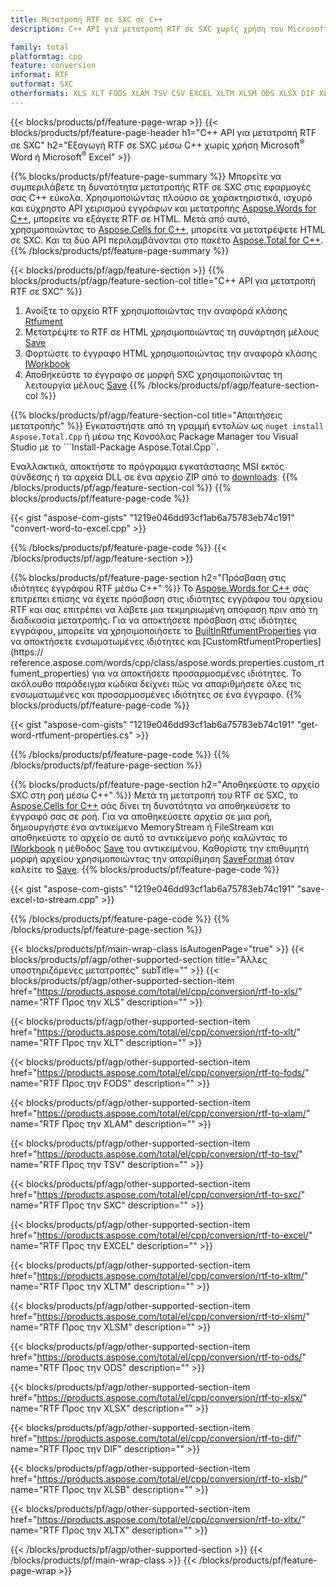 ```yaml
---
title: Μετατροπή RTF σε SXC σε C++
description: C++ API για μετατροπή RTF σε SXC χωρίς χρήση του Microsoft Word ή του Microsoft Excel

family: total
platformtag: cpp
feature: conversion
informat: RTF
outformat: SXC
otherformats: XLS XLT FODS XLAM TSV CSV EXCEL XLTM XLSM ODS XLSX DIF XLSB XLTX
---
```

{{< blocks/products/pf/feature-page-wrap >}}
{{< blocks/products/pf/feature-page-header h1="C++ API για μετατροπή RTF σε SXC" h2="Εξαγωγή RTF σε SXC μέσω C++ χωρίς χρήση Microsoft<sup>&reg;</sup> Word ή Microsoft<sup>&reg;</sup> Excel" >}}

{{% blocks/products/pf/feature-page-summary %}}
Μπορείτε να συμπεριλάβετε τη δυνατότητα μετατροπής RTF σε SXC στις εφαρμογές σας C++ εύκολα. Χρησιμοποιώντας πλούσιο σε χαρακτηριστικά, ισχυρό και εύχρηστο API χειρισμού εγγράφων και μετατροπής [Aspose.Words for C++](https://products.aspose.com/words/cpp/), μπορείτε να εξάγετε RTF σε HTML. Μετά από αυτό, χρησιμοποιώντας το [Aspose.Cells for C++](https://products.aspose.com/cells/cpp/), μπορείτε να μετατρέψετε HTML σε SXC. Και τα δύο API περιλαμβάνονται στο πακέτο [Aspose.Total for C++](https://products.aspose.com/total/cpp/). 
{{% /blocks/products/pf/feature-page-summary  %}}

{{< blocks/products/pf/agp/feature-section >}}
{{% blocks/products/pf/agp/feature-section-col title="C++ API για μετατροπή RTF σε SXC" %}}
1. Ανοίξτε το αρχείο RTF χρησιμοποιώντας την αναφορά κλάσης [Rtfument](https://reference.aspose.com/words/cpp/class/aspose.words.rtfument)
2. Μετατρέψτε το RTF σε HTML χρησιμοποιώντας τη συνάρτηση μέλους [Save](https://reference.aspose.com/words/cpp/class/aspose.words.rtfument#save_string_saveformat)
3. Φορτώστε το έγγραφο HTML χρησιμοποιώντας την αναφορά κλάσης [IWorkbook](https://reference.aspose.com/cells/cpp/class/aspose.cells.i_workbook)
4. Αποθηκεύστε το έγγραφο σε μορφή SXC χρησιμοποιώντας τη λειτουργία μέλους [Save](https://reference.aspose.com/cells/cpp/class/aspose.cells.i_workbook#a5dc7de23f7ceba76a05dc1d49f51502e)
{{% /blocks/products/pf/agp/feature-section-col %}}

{{% blocks/products/pf/agp/feature-section-col title="Απαιτήσεις μετατροπής" %}}
Εγκαταστήστε από τη γραμμή εντολών ως ```nuget install Aspose.Total.Cpp``` ή μέσω της Κονσόλας Package Manager του Visual Studio με το ```Install-Package Aspose.Total.Cpp``.

Εναλλακτικά, αποκτήστε το πρόγραμμα εγκατάστασης MSI εκτός σύνδεσης ή τα αρχεία DLL σε ένα αρχείο ZIP από το [downloads](https://releases.aspose.com/total/cpp).
{{% /blocks/products/pf/agp/feature-section-col %}}
{{% blocks/products/pf/feature-page-code %}}

{{< gist "aspose-com-gists" "1219e046dd93cf1ab6a75783eb74c191" "convert-word-to-excel.cpp" >}}



{{% /blocks/products/pf/feature-page-code %}}
{{< /blocks/products/pf/agp/feature-section >}}

{{% blocks/products/pf/feature-page-section  h2="Πρόσβαση στις ιδιότητες εγγράφου RTF μέσω C++" %}}
Το [Aspose.Words for C++](https://products.aspose.com/words/cpp/) σάς επιτρέπει επίσης να έχετε πρόσβαση στις ιδιότητες εγγράφου του αρχείου RTF και σας επιτρέπει να λάβετε μια τεκμηριωμένη απόφαση πριν από τη διαδικασία μετατροπής. Για να αποκτήσετε πρόσβαση στις ιδιότητες εγγράφου, μπορείτε να χρησιμοποιήσετε το [BuiltInRtfumentProperties](https://reference.aspose.com/words/cpp/class/aspose.words.properties.built_in_rtfument_properties) για να αποκτήσετε ενσωματωμένες ιδιότητες και [CustomRtfumentProperties](https:// reference.aspose.com/words/cpp/class/aspose.words.properties.custom_rtfument_properties) για να αποκτήσετε προσαρμοσμένες ιδιότητες. Το ακόλουθο παράδειγμα κώδικα δείχνει πώς να απαριθμήσετε όλες τις ενσωματωμένες και προσαρμοσμένες ιδιότητες σε ένα έγγραφο.
{{% blocks/products/pf/feature-page-code %}}

{{< gist "aspose-com-gists" "1219e046dd93cf1ab6a75783eb74c191" "get-word-rtfument-properties.cs" >}}

{{% /blocks/products/pf/feature-page-code  %}}
{{% /blocks/products/pf/feature-page-section %}}

{{% blocks/products/pf/feature-page-section  h2="Αποθηκεύστε το αρχείο SXC στη ροή μέσω C++" %}}
Μετά τη μετατροπή του RTF σε SXC, το [Aspose.Cells for C++](https://products.aspose.com/cells/cpp/) σάς δίνει τη δυνατότητα να αποθηκεύσετε το έγγραφό σας σε ροή. Για να αποθηκεύσετε αρχεία σε μια ροή, δημιουργήστε ένα αντικείμενο MemoryStream ή FileStream και αποθηκεύστε το αρχείο σε αυτό το αντικείμενο ροής καλώντας το [IWorkbook](https://reference.aspose.com/cells/cpp/class/aspose.cells.i_workbook) η μέθοδος [Save](https://reference.aspose.com/cells/cpp/class/aspose.cells.i_workbook#a77072cfb929787df9ad1f38b02f58349) του αντικειμένου. Καθορίστε την επιθυμητή μορφή αρχείου χρησιμοποιώντας την απαρίθμηση [SaveFormat](https://reference.aspose.com/cells/cpp/namespace/aspose.cells#a11cae527e4e68f1adcac8f47ea64481a) όταν καλείτε το [Save](https://reference.aspose.com/cells/cpp/class/aspose.cells.i_workbook#a77072cfb929787df9ad1f38b02f58349).
{{% blocks/products/pf/feature-page-code %}}

{{< gist "aspose-com-gists" "1219e046dd93cf1ab6a75783eb74c191" "save-excel-to-stream.cpp" >}}

{{% /blocks/products/pf/feature-page-code  %}}
{{% /blocks/products/pf/feature-page-section %}}

{{< blocks/products/pf/main-wrap-class isAutogenPage="true" >}}
{{< blocks/products/pf/agp/other-supported-section title="Άλλες υποστηριζόμενες μετατροπές" subTitle="" >}}
{{< blocks/products/pf/agp/other-supported-section-item href="https://products.aspose.com/total/el/cpp/conversion/rtf-to-xls/" name="RTF Προς την XLS" description="" >}}

{{< blocks/products/pf/agp/other-supported-section-item href="https://products.aspose.com/total/el/cpp/conversion/rtf-to-xlt/" name="RTF Προς την XLT" description="" >}}

{{< blocks/products/pf/agp/other-supported-section-item href="https://products.aspose.com/total/el/cpp/conversion/rtf-to-fods/" name="RTF Προς την FODS" description="" >}}

{{< blocks/products/pf/agp/other-supported-section-item href="https://products.aspose.com/total/el/cpp/conversion/rtf-to-xlam/" name="RTF Προς την XLAM" description="" >}}

{{< blocks/products/pf/agp/other-supported-section-item href="https://products.aspose.com/total/el/cpp/conversion/rtf-to-tsv/" name="RTF Προς την TSV" description="" >}}

{{< blocks/products/pf/agp/other-supported-section-item href="https://products.aspose.com/total/el/cpp/conversion/rtf-to-sxc/" name="RTF Προς την SXC" description="" >}}

{{< blocks/products/pf/agp/other-supported-section-item href="https://products.aspose.com/total/el/cpp/conversion/rtf-to-excel/" name="RTF Προς την EXCEL" description="" >}}

{{< blocks/products/pf/agp/other-supported-section-item href="https://products.aspose.com/total/el/cpp/conversion/rtf-to-xltm/" name="RTF Προς την XLTM" description="" >}}

{{< blocks/products/pf/agp/other-supported-section-item href="https://products.aspose.com/total/el/cpp/conversion/rtf-to-xlsm/" name="RTF Προς την XLSM" description="" >}}

{{< blocks/products/pf/agp/other-supported-section-item href="https://products.aspose.com/total/el/cpp/conversion/rtf-to-ods/" name="RTF Προς την ODS" description="" >}}

{{< blocks/products/pf/agp/other-supported-section-item href="https://products.aspose.com/total/el/cpp/conversion/rtf-to-xlsx/" name="RTF Προς την XLSX" description="" >}}

{{< blocks/products/pf/agp/other-supported-section-item href="https://products.aspose.com/total/el/cpp/conversion/rtf-to-dif/" name="RTF Προς την DIF" description="" >}}

{{< blocks/products/pf/agp/other-supported-section-item href="https://products.aspose.com/total/el/cpp/conversion/rtf-to-xlsb/" name="RTF Προς την XLSB" description="" >}}

{{< blocks/products/pf/agp/other-supported-section-item href="https://products.aspose.com/total/el/cpp/conversion/rtf-to-xltx/" name="RTF Προς την XLTX" description="" >}}


{{< /blocks/products/pf/agp/other-supported-section >}}
{{< /blocks/products/pf/main-wrap-class >}}
{{< /blocks/products/pf/feature-page-wrap >}}